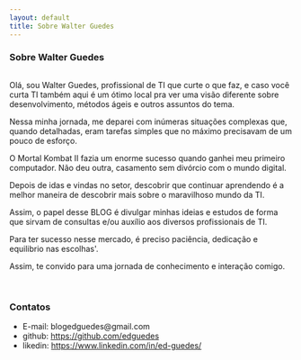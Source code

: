 ```yaml
---
layout: default
title: Sobre Walter Guedes
---
```


<div class="post">
	<h3 class="pageTitle">Sobre Walter Guedes</h3>
	<img src="{{ '/assets/img/expotec.jpg' | prepend: site.baseurl }}" alt="">
	<p>Olá, sou Walter Guedes, profissional de TI que curte o que faz, e caso você curta TI também aqui é um ótimo local pra ver uma visão diferente sobre desenvolvimento, métodos ágeis e outros assuntos do tema.</p>
  <p>Nessa minha jornada, me deparei com inúmeras situações complexas que, quando detalhadas, eram tarefas simples que no máximo precisavam de um pouco de esforço.</p>
  <p>O Mortal Kombat II fazia um enorme sucesso quando ganhei meu primeiro computador. Não deu outra, casamento sem divórcio com o mundo digital.</p>
  <p>Depois de idas e vindas no setor, descobrir que continuar aprendendo é a melhor maneira de descobrir 
mais sobre o maravilhoso mundo da TI.</p>
  <p>Assim, o papel desse BLOG é divulgar minhas ideias e estudos de forma que sirvam de consultas e/ou auxílio aos diversos profissionais de TI.</p>
  <p>Para ter sucesso nesse mercado, é preciso paciência, dedicação e equilibrio nas escolhas'.</p>
  <p>Assim, te convido para uma jornada de conhecimento e interação comigo.</p>
  <br>
	<h3>Contatos</h3>
	<ul>
		<li>E-mail: blogedguedes@gmail.com</li>
  		<li>github:  <a href="https://github.com/edguedes">https://github.com/edguedes</a></li>
  		<li>likedin: <a href="https://www.linkedin.com/in/ed-guedes/">https://www.linkedin.com/in/ed-guedes/</a></li>
  	</ul>
</div>




